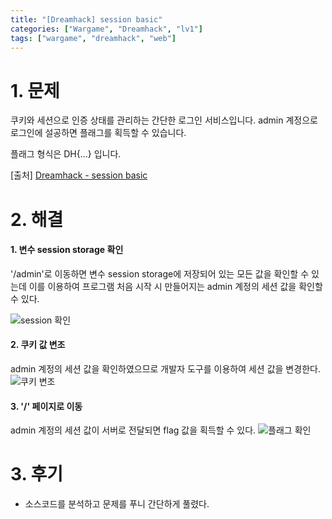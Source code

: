 ```yaml
---
title: "[Dreamhack] session basic"
categories: ["Wargame", "Dreamhack", "lv1"]
tags: ["wargame", "dreamhack", "web"]
---
```


# 1. 문제

쿠키와 세션으로 인증 상태를 관리하는 간단한 로그인 서비스입니다.
admin 계정으로 로그인에 설공하면 플래그를 획득할 수 있습니다.

플래그 형식은 DH{...} 입니다.

\[출처] [Dreamhack - session basic](https://dreamhack.io/wargame/challenges/409)


# 2. 해결

#### 1. 변수 session storage 확인

'/admin'로 이동하면 변수 session storage에 저장되어 있는 모든 값을 확인할 수 있는데 이를 이용하여 
프로그램 처음 시작 시 만들어지는 admin 계정의 세션 값을 확인할 수 있다.

![session 확인]({{site.url}}/assets/img/wargame/dreamhack/lv1/admin_세션_확인.png)

#### 2. 쿠키 값 변조

admin 계정의 세션 값을 확인하였으므로 개발자 도구를 이용하여 세션 값을 변경한다.
![쿠키 변조]({{site.url}}/assets/img/wargame/dreamhack/lv1/쿠키_변조.png)

#### 3. '/' 페이지로 이동

admin 계정의 세션 값이 서버로 전달되면 flag 값을 획득할 수 있다.
![플래그 확인]({{site.url}}/assets/img/wargame/dreamhack/lv1/플래그_확인.png)


# 3. 후기
- 소스코드를 분석하고 문제를 푸니 간단하게 풀렸다.

